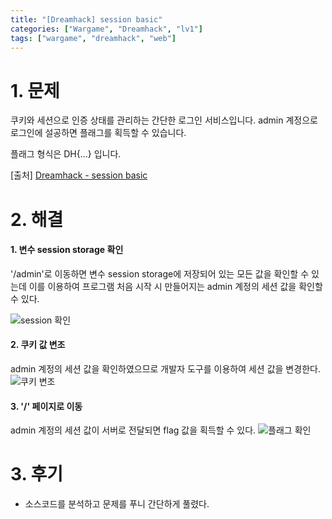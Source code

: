 ```yaml
---
title: "[Dreamhack] session basic"
categories: ["Wargame", "Dreamhack", "lv1"]
tags: ["wargame", "dreamhack", "web"]
---
```


# 1. 문제

쿠키와 세션으로 인증 상태를 관리하는 간단한 로그인 서비스입니다.
admin 계정으로 로그인에 설공하면 플래그를 획득할 수 있습니다.

플래그 형식은 DH{...} 입니다.

\[출처] [Dreamhack - session basic](https://dreamhack.io/wargame/challenges/409)


# 2. 해결

#### 1. 변수 session storage 확인

'/admin'로 이동하면 변수 session storage에 저장되어 있는 모든 값을 확인할 수 있는데 이를 이용하여 
프로그램 처음 시작 시 만들어지는 admin 계정의 세션 값을 확인할 수 있다.

![session 확인]({{site.url}}/assets/img/wargame/dreamhack/lv1/admin_세션_확인.png)

#### 2. 쿠키 값 변조

admin 계정의 세션 값을 확인하였으므로 개발자 도구를 이용하여 세션 값을 변경한다.
![쿠키 변조]({{site.url}}/assets/img/wargame/dreamhack/lv1/쿠키_변조.png)

#### 3. '/' 페이지로 이동

admin 계정의 세션 값이 서버로 전달되면 flag 값을 획득할 수 있다.
![플래그 확인]({{site.url}}/assets/img/wargame/dreamhack/lv1/플래그_확인.png)


# 3. 후기
- 소스코드를 분석하고 문제를 푸니 간단하게 풀렸다.

